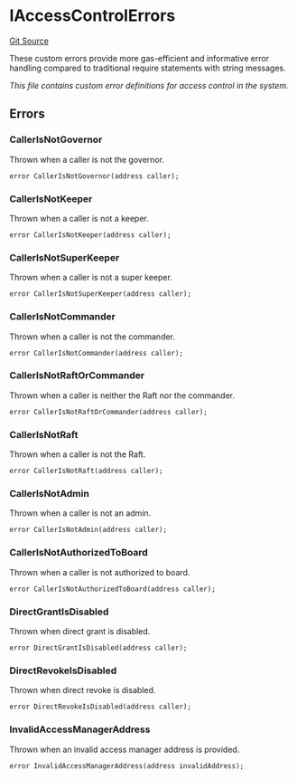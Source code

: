 # IAccessControlErrors
[Git Source](https://github.com/OasisDEX/summer-earn-protocol/blob/0276900cbe9b1188d82d1b9bcbb8c174e79a15a1/src/errors/IAccessControlErrors.sol)

These custom errors provide more gas-efficient and informative error handling
compared to traditional require statements with string messages.

*This file contains custom error definitions for access control in the system.*


## Errors
### CallerIsNotGovernor
Thrown when a caller is not the governor.


```solidity
error CallerIsNotGovernor(address caller);
```

### CallerIsNotKeeper
Thrown when a caller is not a keeper.


```solidity
error CallerIsNotKeeper(address caller);
```

### CallerIsNotSuperKeeper
Thrown when a caller is not a super keeper.


```solidity
error CallerIsNotSuperKeeper(address caller);
```

### CallerIsNotCommander
Thrown when a caller is not the commander.


```solidity
error CallerIsNotCommander(address caller);
```

### CallerIsNotRaftOrCommander
Thrown when a caller is neither the Raft nor the commander.


```solidity
error CallerIsNotRaftOrCommander(address caller);
```

### CallerIsNotRaft
Thrown when a caller is not the Raft.


```solidity
error CallerIsNotRaft(address caller);
```

### CallerIsNotAdmin
Thrown when a caller is not an admin.


```solidity
error CallerIsNotAdmin(address caller);
```

### CallerIsNotAuthorizedToBoard
Thrown when a caller is not authorized to board.


```solidity
error CallerIsNotAuthorizedToBoard(address caller);
```

### DirectGrantIsDisabled
Thrown when direct grant is disabled.


```solidity
error DirectGrantIsDisabled(address caller);
```

### DirectRevokeIsDisabled
Thrown when direct revoke is disabled.


```solidity
error DirectRevokeIsDisabled(address caller);
```

### InvalidAccessManagerAddress
Thrown when an invalid access manager address is provided.


```solidity
error InvalidAccessManagerAddress(address invalidAddress);
```

